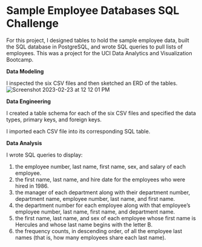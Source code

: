 # Sample Employee Databases SQL Challenge

For this project, I designed tables to hold the sample employee data, built the SQL database in PostgreSQL, and wrote SQL queries to pull lists of employees. This was a project for the UCI Data Analytics and Visualization Bootcamp. 

**Data Modeling**

I inspected the six CSV files and then sketched an ERD of the tables. 
![Screenshot 2023-02-23 at 12 12 01 PM](https://user-images.githubusercontent.com/83734241/220994370-0dbb44b9-aee9-47f2-80cf-8fcbfe776700.png)

**Data Engineering**

I created a table schema for each of the six CSV files and specified the data types, primary keys, and foreign keys. 

I imported each CSV file into its corresponding SQL table.

**Data Analysis**

I wrote SQL queries to display: 
1. the employee number, last name, first name, sex, and salary of each employee.
2. the first name, last name, and hire date for the employees who were hired in 1986.
3. the manager of each department along with their department number, department name, employee number, last name, and first name.
4. the department number for each employee along with that employee’s employee number, last name, first name, and department name.
5. the first name, last name, and sex of each employee whose first name is Hercules and whose last name begins with the letter B.
6. the frequency counts, in descending order, of all the employee last names (that is, how many employees share each last name).

